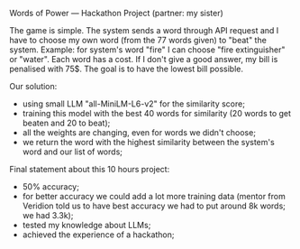 Words of Power — Hackathon Project (partner: my sister)

The game is simple. The system sends a word through API request and I have to choose my own word (from the 77 words given) to "beat" the system.
Example: for system's word "fire" I can choose "fire extinguisher" or "water".
Each word has a cost. If I don't give a good answer, my bill is penalised with 75$.
The goal is to have the lowest bill possible.

Our solution: 
- using small LLM "all-MiniLM-L6-v2" for the similarity score;
- training this model with the best 40 words for similarity (20 words to get beaten and 20 to beat);
- all the weights are changing, even for words we didn't choose;
- we return the word with the highest similarity between the system's word and our list of words;

Final statement about this 10 hours project:
- 50% accuracy;
- for better accuracy we could add a lot more training data (mentor from Veridion told us to have best accuracy we had to put around 8k words; we had 3.3k);
- tested my knowledge about LLMs;
- achieved the experience of a hackathon;
